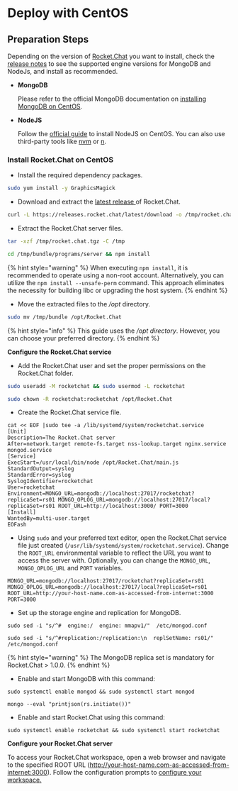 # Deploy with CentOS

## Preparation Steps

Depending on the version of [Rocket.Chat](https://rocket.chat/) you want to install, check the [release notes](https://github.com/RocketChat/Rocket.Chat/releases) to see the supported engine versions for MongoDB and NodeJs, and install as recommended.&#x20;

*   **MongoDB**

    Please refer to the official MongoDB documentation on [installing MongoDB on CentOS](https://www.mongodb.com/docs/manual/tutorial/install-mongodb-on-red-hat/).&#x20;
*   **NodeJS**

    Follow the [official guide](https://nodejs.org/en/download/package-manager/#centos-fedora-and-red-hat-enterprise-linux) to install NodeJS on CentOS. You can also use third-party tools like [nvm](https://github.com/nvm-sh/nvm#installing-and-updating) or [n](https://www.npmjs.com/package/n).

### Install Rocket.Chat on CentOS

* Install the required dependency packages.

```bash
sudo yum install -y GraphicsMagick
```

* Download and extract the [latest release ](https://github.com/RocketChat/Rocket.Chat/releases/latest)of Rocket.Chat.

```bash
curl -L https://releases.rocket.chat/latest/download -o /tmp/rocket.chat.tgz
```

* Extract the Rocket.Chat server files.

```bash
tar -xzf /tmp/rocket.chat.tgz -C /tmp
```

```bash
cd /tmp/bundle/programs/server && npm install
```

{% hint style="warning" %}
When executing `npm install`, it is recommended to operate using a non-root account. Alternatively, you can utilize the `npm install --unsafe-perm` command. This approach eliminates the necessity for building libc or upgrading the host system.
{% endhint %}

* Move the extracted files to the _/opt_ directory.

```bash
sudo mv /tmp/bundle /opt/Rocket.Chat
```

{% hint style="info" %}
This guide uses the _/opt directory_. However, you can choose your preferred directory.
{% endhint %}

**Configure the Rocket.Chat service**

* Add the Rocket.Chat user and set the proper permissions on the Rocket.Chat folder.

```bash
sudo useradd -M rocketchat && sudo usermod -L rocketchat
```

```bash
sudo chown -R rocketchat:rocketchat /opt/Rocket.Chat
```

* Create the Rocket.Chat service file.

```
cat << EOF |sudo tee -a /lib/systemd/system/rocketchat.service
[Unit]
Description=The Rocket.Chat server
After=network.target remote-fs.target nss-lookup.target nginx.service mongod.service
[Service]
ExecStart=/usr/local/bin/node /opt/Rocket.Chat/main.js
StandardOutput=syslog
StandardError=syslog
SyslogIdentifier=rocketchat
User=rocketchat
Environment=MONGO_URL=mongodb://localhost:27017/rocketchat?replicaSet=rs01 MONGO_OPLOG_URL=mongodb://localhost:27017/local?replicaSet=rs01 ROOT_URL=http://localhost:3000/ PORT=3000
[Install]
WantedBy=multi-user.target
EOFash
```

* Using `sudo` and your preferred text editor, open the Rocket.Chat service file just created (`/usr/lib/systemd/system/rocketchat.service`). Change the `ROOT_URL` environmental variable to reflect the URL you want to access the server with.  Optionally, you can change the `MONGO_URL`, `MONGO_OPLOG_URL` and `PORT` variables.

```
MONGO_URL=mongodb://localhost:27017/rocketchat?replicaSet=rs01
MONGO_OPLOG_URL=mongodb://localhost:27017/local?replicaSet=rs01
ROOT_URL=http://your-host-name.com-as-accessed-from-internet:3000
PORT=3000
```

* Set up the storage engine and replication for MongoDB.

```
sudo sed -i "s/^#  engine:/  engine: mmapv1/"  /etc/mongod.conf
```

```
sudo sed -i "s/^#replication:/replication:\n  replSetName: rs01/" /etc/mongod.conf
```

{% hint style="warning" %}
The MongoDB replica set is mandatory for Rocket.Chat > 1.0.0.
{% endhint %}

* Enable and start MongoDB with this command:

```
sudo systemctl enable mongod && sudo systemctl start mongod
```

```
mongo --eval "printjson(rs.initiate())"
```

* Enable and start Rocket.Chat using this command:

```
sudo systemctl enable rocketchat && sudo systemctl start rocketchat
```

**Configure your Rocket.Chat server**

To access your Rocket.Chat workspace, open a web browser and navigate to the specified ROOT URL (http://your-host-name.com-as-accessed-from-internet:3000). Follow the configuration prompts to [configure your workspace.](https://docs.rocket.chat/setup-and-configure/accessing-your-workspace/rocket.chat-setup-wizard#setup-wizard)
